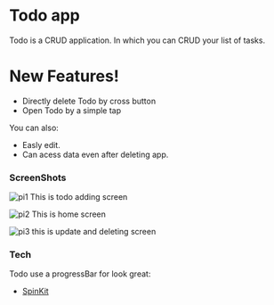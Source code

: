 # Todo app

Todo is a CRUD application. In which you can CRUD your list of tasks.  

# New Features!

  - Directly delete Todo by cross button
  - Open Todo by a simple tap 


You can also:
  - Easly edit.
  - Can acess data even after deleting app.
  
### ScreenShots
![pi1](https://user-images.githubusercontent.com/25553339/62533149-a15cd700-b863-11e9-8691-01be2990092e.JPG)
This is todo adding screen




![pi2](https://user-images.githubusercontent.com/25553339/62533313-fe588d00-b863-11e9-87de-44e620c39e46.JPG)
This is home screen


![pi3](https://user-images.githubusercontent.com/25553339/62533327-00bae700-b864-11e9-84f2-77ecb807e956.JPG)
this is update and deleting screen



### Tech

Todo use a progressBar for look great:

* [SpinKit] 

















   [SpinKit]: <https://github.com/ybq/Android-SpinKit>
  

   
